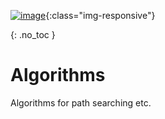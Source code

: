 <!-- ---
layout: default
title: RRT algorithm
permalink: /docs/math/algorithms
parent: Math
has_children: true
--- -->

<!-- comment or image allows {: .no_toc} to work correctly  (don't ask me why) -->

[![image]()](){:class="img-responsive"}

{: .no_toc }

# Algorithms 


Algorithms for path searching etc.